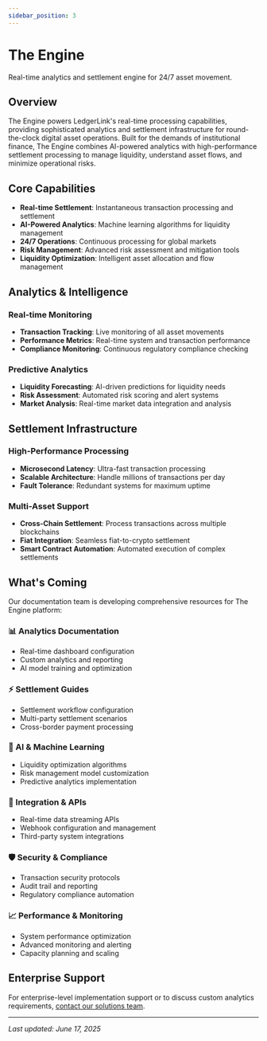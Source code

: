 ```yaml
---
sidebar_position: 3
---
```


# The Engine

Real-time analytics and settlement engine for 24/7 asset movement.

## Overview

The Engine powers LedgerLink's real-time processing capabilities, providing sophisticated analytics and settlement infrastructure for round-the-clock digital asset operations. Built for the demands of institutional finance, The Engine combines AI-powered analytics with high-performance settlement processing to manage liquidity, understand asset flows, and minimize operational risks.

## Core Capabilities

- **Real-time Settlement**: Instantaneous transaction processing and settlement
- **AI-Powered Analytics**: Machine learning algorithms for liquidity management
- **24/7 Operations**: Continuous processing for global markets
- **Risk Management**: Advanced risk assessment and mitigation tools
- **Liquidity Optimization**: Intelligent asset allocation and flow management

## Analytics & Intelligence

### Real-time Monitoring
- **Transaction Tracking**: Live monitoring of all asset movements
- **Performance Metrics**: Real-time system and transaction performance
- **Compliance Monitoring**: Continuous regulatory compliance checking

### Predictive Analytics
- **Liquidity Forecasting**: AI-driven predictions for liquidity needs
- **Risk Assessment**: Automated risk scoring and alert systems
- **Market Analysis**: Real-time market data integration and analysis

## Settlement Infrastructure

### High-Performance Processing
- **Microsecond Latency**: Ultra-fast transaction processing
- **Scalable Architecture**: Handle millions of transactions per day
- **Fault Tolerance**: Redundant systems for maximum uptime

### Multi-Asset Support
- **Cross-Chain Settlement**: Process transactions across multiple blockchains
- **Fiat Integration**: Seamless fiat-to-crypto settlement
- **Smart Contract Automation**: Automated execution of complex settlements

## What's Coming

Our documentation team is developing comprehensive resources for The Engine platform:

### 📊 Analytics Documentation
- Real-time dashboard configuration
- Custom analytics and reporting
- AI model training and optimization

### ⚡ Settlement Guides
- Settlement workflow configuration
- Multi-party settlement scenarios
- Cross-border payment processing

### 🤖 AI & Machine Learning
- Liquidity optimization algorithms
- Risk management model customization
- Predictive analytics implementation

### 🔄 Integration & APIs
- Real-time data streaming APIs
- Webhook configuration and management
- Third-party system integrations

### 🛡️ Security & Compliance
- Transaction security protocols
- Audit trail and reporting
- Regulatory compliance automation

### 📈 Performance & Monitoring
- System performance optimization
- Advanced monitoring and alerting
- Capacity planning and scaling

## Enterprise Support

For enterprise-level implementation support or to discuss custom analytics requirements, [contact our solutions team](https://ledgerlink.ai/contact).

---

*Last updated: June 17, 2025*
